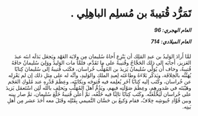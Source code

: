 <h1 dir="rtl">تَمَرُّد قُتيبةَ بن مُسلِم الباهِلِي  .</h1>

<h5 dir="rtl">العام الهجري:  96

العام الميلادي: 714

</h5>

<p dir="rtl">لمَّا أَرادَ الوَليدُ بن عبدِ المَلِك أن يَنْزِع أَخاهُ سُليمان مِن وِلايَة العَهْد ويَجعَل بَدَلَه ابنَه عبدَ العَزيز، أَجابَه إلى ذلك الحَجَّاجُ وقُتيبةُ على ما تَقَدَّم، فلمَّا مات الوَليدُ ووَلِيَ سُليمانُ خافَهُ قُتيبةُ، وخاف أن يُوَلِّي سُليمانُ يَزيدَ بن المُهَلَّب خُراسان، فكَتَب قُتيبةُ إلى سُليمانَ كِتابًا يُهَنِّئُه بالخِلافَة، ويَذكُر بَلاءَهُ وطاعَتَه لِعبدِ الملك والوَليدِ، وأنَّه له على مِثلِ ذلك إن لم يَعْزِله عن خُراسان، وكَتَب إليه كِتابًا آخَر يُعلِمه فيه فُتوحَه ونِكايَتَه، وعِظَمَ قَدْرِهِ عند مُلوكِ العَجَم وهَيْبَتَه في صُدورِهِم، وعِظَمَ صَوْلَتِه فيهم، ويَذُمُّ أَهلَ المُهَلَّب ويَحلِف بالله لَئِن اسْتَعمَل يَزيدَ على خُراسان لَيَخْلَعَنَّه. وكَتَب كِتابًا ثالِثًا فيه خَلْعُه، ثمَّ أَعلَن قُتيبةُ خَلْعَ سُليمان، ثمَّ صار بينه وبين قُوَّادِ جُيوشِه خِلافٌ، فقام وَكيعُ بن حَسَّان التَّميمي بِقَتْلِه وقَتَلَ معه أَحَدَ عشر مِن أَهلِ بَيتِه.</p></br>
